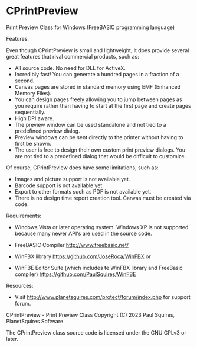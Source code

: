 # CPrintPreview
Print Preview Class for Windows (FreeBASIC programming language)


Features:

Even though CPrintPreview is small and lightweight, it does provide several great features that rival commercial products, such as:
- All source code. No need for DLL for ActiveX.
- Incredibly fast! You can generate a hundred pages in a fraction of a second.
- Canvas pages are stored in standard memory using EMF (Enhanced Memory Files).
- You can design pages freely allowing you to jump between pages as you require rather than having to start at the first page and create pages sequentially.
- High DPI aware.
- The preview window can be used standalone and not tied to a predefined preview dialog.
- Preview windows can be sent directly to the printer without having to first be shown.
- The user is free to design their own custom print preview dialogs. You are not tied to a predefined dialog that would be difficult to customize.

Of course, CPrintPreview does have some limitations, such as:
- Images and picture support is not available yet.
- Barcode support is not available yet.
- Export to other formats such as PDF is not available yet. 
- There is no design time report creation tool. Canvas must be created via code.

Requirements:
- Windows Vista or later operating system. Windows XP is not supported because many newer API's are used in the source code.
- FreeBASIC Compiler http://www.freebasic.net/

- WinFBX library https://github.com/JoseRoca/WinFBX
or
- WinFBE Editor Suite (which includes te WinFBX library and FreeBasic compiler) https://github.com/PaulSquires/WinFBE

Resources:
- Visit http://www.planetsquires.com/protect/forum/index.php for support forum.

CPrintPreview - Print Preview Class
Copyright (C) 2023 Paul Squires, PlanetSquires Software

The CPrintPreview class source code is licensed under the GNU GPLv3 or later.





